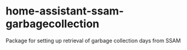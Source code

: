 # home-assistant-ssam-garbagecollection
Package for setting up retrieval of garbage collection days from SSAM

